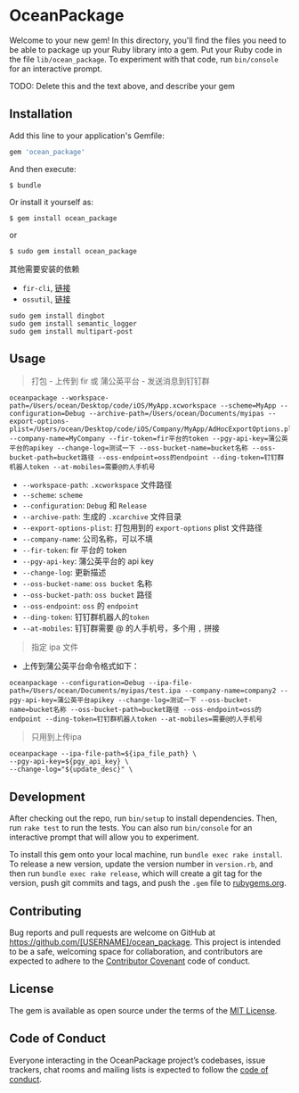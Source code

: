# OceanPackage

Welcome to your new gem! In this directory, you'll find the files you need to be able to package up your Ruby library into a gem. Put your Ruby code in the file `lib/ocean_package`. To experiment with that code, run `bin/console` for an interactive prompt.

TODO: Delete this and the text above, and describe your gem

## Installation

Add this line to your application's Gemfile:

```ruby
gem 'ocean_package'
```

And then execute:

    $ bundle

Or install it yourself as:

    $ gem install ocean_package
    
or

    $ sudo gem install ocean_package

其他需要安装的依赖

- `fir-cli`, [链接](https://github.com/FIRHQ/fir-cli)
- `ossutil`, [链接](https://help.aliyun.com/document_detail/120075.html?spm=a2c4g.11186623.2.45.6e491c7akyZ5HE)


```
sudo gem install dingbot
sudo gem install semantic_logger
sudo gem install multipart-post
```


## Usage

> 打包 - 上传到 fir 或 蒲公英平台 - 发送消息到钉钉群


```
oceanpackage --workspace-path=/Users/ocean/Desktop/code/iOS/MyApp.xcworkspace --scheme=MyApp --configuration=Debug --archive-path=/Users/ocean/Documents/myipas --export-options-plist=/Users/ocean/Desktop/code/iOS/Company/MyApp/AdHocExportOptions.plist --company-name=MyCompany --fir-token=fir平台的token --pgy-api-key=蒲公英平台的apikey --change-log=测试一下 --oss-bucket-name=bucket名称 --oss-bucket-path=bucket路径 --oss-endpoint=oss的endpoint --ding-token=钉钉群机器人token --at-mobiles=需要@的人手机号
```

- `--workspace-path`: `.xcworkspace` 文件路径
- `--scheme`: `scheme` 
- `--configuration`: `Debug` 和 `Release`
- `--archive-path`: 生成的 `.xcarchive` 文件目录
- `--export-options-plist`: 打包用到的 `export-options` plist 文件路径
- `--company-name`: 公司名称，可以不填
- `--fir-token`: fir 平台的 token
- `--pgy-api-key`: 蒲公英平台的 api key
- `--change-log`: 更新描述
- `--oss-bucket-name`: `oss bucket` 名称
- `--oss-bucket-path`: `oss bucket` 路径
- `--oss-endpoint`: `oss` 的 `endpoint`
- `--ding-token`: 钉钉群机器人的`token`
- `--at-mobiles`: 钉钉群需要 @ 的人手机号，多个用 `,` 拼接


> 指定 ipa 文件

- 上传到蒲公英平台命令格式如下：

```
oceanpackage --configuration=Debug --ipa-file-path=/Users/ocean/Documents/myipas/test.ipa --company-name=company2 --pgy-api-key=蒲公英平台apikey --change-log=测试一下 --oss-bucket-name=bucket名称 --oss-bucket-path=bucket路径 --oss-endpoint=oss的endpoint --ding-token=钉钉群机器人token --at-mobiles=需要@的人手机号
```

> 只用到上传ipa

```
oceanpackage --ipa-file-path=${ipa_file_path} \
--pgy-api-key=${pgy_api_key} \
--change-log="${update_desc}" \
```

## Development

After checking out the repo, run `bin/setup` to install dependencies. Then, run `rake test` to run the tests. You can also run `bin/console` for an interactive prompt that will allow you to experiment.

To install this gem onto your local machine, run `bundle exec rake install`. To release a new version, update the version number in `version.rb`, and then run `bundle exec rake release`, which will create a git tag for the version, push git commits and tags, and push the `.gem` file to [rubygems.org](https://rubygems.org).

## Contributing

Bug reports and pull requests are welcome on GitHub at https://github.com/[USERNAME]/ocean_package. This project is intended to be a safe, welcoming space for collaboration, and contributors are expected to adhere to the [Contributor Covenant](http://contributor-covenant.org) code of conduct.

## License

The gem is available as open source under the terms of the [MIT License](https://opensource.org/licenses/MIT).

## Code of Conduct

Everyone interacting in the OceanPackage project’s codebases, issue trackers, chat rooms and mailing lists is expected to follow the [code of conduct](https://github.com/[USERNAME]/ocean_package/blob/master/CODE_OF_CONDUCT.md).
